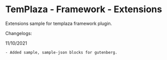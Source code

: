 # TemPlaza - Framework - Extensions
Extensions sample for templaza framework plugin.

Changelogs:

11/10/2021
	
	- Added sample, sample-json blocks for gutenberg.
